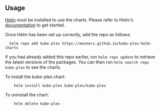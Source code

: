 ## Usage

[Helm](https://helm.sh) must be installed to use the charts.  Please refer to
Helm's [documentation](https://helm.sh/docs) to get started.

Once Helm has been set up correctly, add the repo as follows:

```code
  helm repo add kube-plex https://munnerz.github.io/kube-plex-helm-charts
```

If you had already added this repo earlier, run `helm repo update` to retrieve the latest versions of the packages.  You can then run `helm search repo kube-plex` to see the charts.

To install the kube-plex chart:

```code
    helm install kube-plex kube-plex/kube-plex
```

To uninstall the chart:

```code
    helm delete kube-plex
```
